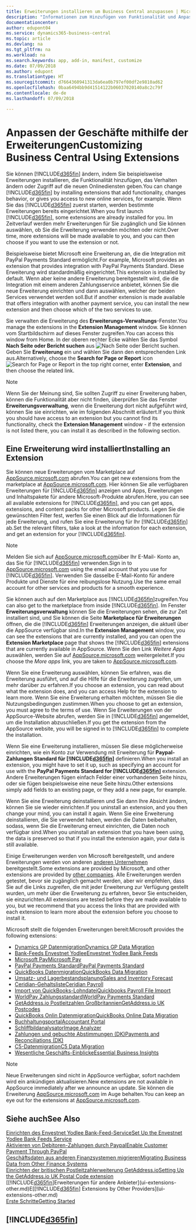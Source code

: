 ```yaml
---
title: Erweiterungen installieren um Business Central anzupassen | Microsoft Docs
description: "Informationen zum Hinzufügen von Funktionalität und Anpassungen für Business Central durch die Installation von Erweiterungen."
documentationcenter: 
author: edupont04
ms.service: dynamics365-business-central
ms.topic: article
ms.devlang: na
ms.tgt_pltfrm: na
ms.workload: na
ms.search.keywords: app, add-in, manifest, customize
ms.date: 07/09/2018
ms.author: edupont
ms.translationtype: HT
ms.sourcegitcommit: d7664360941313da6ea0b797ef00df2e9810ad62
ms.openlocfilehash: 0baa6494bb9d41514122b06037020140a8c2c79f
ms.contentlocale: de-de
ms.lasthandoff: 07/09/2018

---
```

# <a name="customizing-business-central-using-extensions"></a><span data-ttu-id="6273d-103">Anpassen der Geschäfte mithilfe der Erweiterungen</span><span class="sxs-lookup"><span data-stu-id="6273d-103">Customizing Business Central Using Extensions</span></span>
<span data-ttu-id="6273d-104">Sie können [!INCLUDE[d365fin](includes/d365fin_md.md)] ändern, indem Sie beispielsweise Erweiterungen installieren, die Funktionalität hinzufügen, das Verhalten ändern oder Zugriff auf die neuen Onlinediensten geben.</span><span class="sxs-lookup"><span data-stu-id="6273d-104">You can change [!INCLUDE[d365fin](includes/d365fin_md.md)] by installing extensions that add functionality, changes behavior, or gives you access to new online services, for example.</span></span>
<span data-ttu-id="6273d-105">Wenn Sie das [!INCLUDE[d365fin](includes/d365fin_md.md)] zuerst starten, werden bestimmte Erweiterungen bereits eingerichtet.</span><span class="sxs-lookup"><span data-stu-id="6273d-105">When you first launch [!INCLUDE[d365fin](includes/d365fin_md.md)], some extensions are already installed for you.</span></span> <span data-ttu-id="6273d-106">Im Zeitverlauf werden mehr Erweiterungen für Sie zugänglich und Sie können auswählen, ob Sie die Erweiterung verwenden möchten oder nicht.</span><span class="sxs-lookup"><span data-stu-id="6273d-106">Over time, more extensions will be made available to you, and you can then choose if you want to use the extension or not.</span></span>

<span data-ttu-id="6273d-107">Beispielsweise bietet Microsoft eine Erweiterung an, die die Integration mit PayPal Payments Standard ermöglicht.</span><span class="sxs-lookup"><span data-stu-id="6273d-107">For example, Microsoft provides an extension that provides integration with PayPal Payments Standard.</span></span> <span data-ttu-id="6273d-108">Diese Erweiterung wird standardmäßig eingerichtet.</span><span class="sxs-lookup"><span data-stu-id="6273d-108">This extension is installed by default.</span></span>
<span data-ttu-id="6273d-109">Wenn aber keine andere Erweiterung bereitgestellt wird, die die Integration mit einem anderen Zahlungsservice anbietet, können Sie die neue Erweiterung einrichten und dann auswählen, welcher der beiden Services verwendet werden soll.</span><span class="sxs-lookup"><span data-stu-id="6273d-109">But if another extension is made available that offers integration with another payment service, you can install the new extension and then choose which of the two services to use.</span></span>  

<span data-ttu-id="6273d-110">Sie verwalten die Erweiterung des **Erweiterungs-Verwaltungs**-Fenster.</span><span class="sxs-lookup"><span data-stu-id="6273d-110">You manage the extensions in the **Extension Management** window.</span></span> <span data-ttu-id="6273d-111">Sie können vom Startbildschirm auf dieses Fenster zugreifen.</span><span class="sxs-lookup"><span data-stu-id="6273d-111">You can access this window from Home.</span></span> <span data-ttu-id="6273d-112">In der oberen rechter Ecke wählen Sie das Symbol **Nach Seite oder Bericht suchen** aus ![Nach Seite oder Bericht suchen](media/ui-search/search_small.png "Symbol nach Seite oder Bericht suchen"). Geben Sie **Erweiterung** ein und wählen Sie dann den entsprechenden Link aus.</span><span class="sxs-lookup"><span data-stu-id="6273d-112">Alternatively, choose the **Search for Page or Report** icon ![Search for Page or Report](media/ui-search/search_small.png "Search for Page or Report icon") in the top right corner, enter **Extension**, and then choose the related link.</span></span>  

> [!NOTE]  
>   <span data-ttu-id="6273d-113">Wenn Sie der Meinung sind, Sie sollten Zugriff zu einer Erweiterung haben, können die Funktionalität aber nicht finden, überprüfen Sie das Fenster **Erweiterungsverwaltung**, wenn die Erweiterung dort nicht aufgeführt wird, können Sie sie einrichten, wie im folgenden Abschnitt erläutert.</span><span class="sxs-lookup"><span data-stu-id="6273d-113">If you think you should have access to an extension but you cannot find its functionality, check the **Extension Management** window - if the extension is not listed there, you can install it as described in the following section.</span></span>  

## <a name="installing-an-extension"></a><span data-ttu-id="6273d-114">Eine Erweiterung wird installiert</span><span class="sxs-lookup"><span data-stu-id="6273d-114">Installing an Extension</span></span>
<span data-ttu-id="6273d-115">Sie können neue Erweiterungen vom Marketplace auf [AppSource.microsoft.com](https://appsource.microsoft.com/en-us/marketplace/apps?src=dynamics365website&product=dynamics-365-business-central) abrufen.</span><span class="sxs-lookup"><span data-stu-id="6273d-115">You can get new extensions from the marketplace at [AppSource.microsoft.com](https://appsource.microsoft.com/en-us/marketplace/apps?src=dynamics365website&product=dynamics-365-business-central).</span></span> <span data-ttu-id="6273d-116">Hier können Sie alle verfügbaren Erweiterungen für [!INCLUDE[d365fin](includes/d365fin_md.md)] anzeigen und Apps, Erweiterungen und Inhaltspakete für andere Microsoft-Produkte abrufen.</span><span class="sxs-lookup"><span data-stu-id="6273d-116">Here, you can see all available extensions for [!INCLUDE[d365fin](includes/d365fin_md.md)], and you can get apps, extensions, and content packs for other Microsoft products.</span></span> <span data-ttu-id="6273d-117">Legen Sie die gewünschten Filter fest, werfen Sie einen Blick auf die Informationen für jede Erweiterung, und rufen Sie eine Erweiterung für Ihr [!INCLUDE[d365fin](includes/d365fin_md.md)] ab.</span><span class="sxs-lookup"><span data-stu-id="6273d-117">Set the relevant filters, take a look at the information for each extension, and get an extension for your [!INCLUDE[d365fin](includes/d365fin_md.md)].</span></span>  
> [!NOTE]  
>   <span data-ttu-id="6273d-118">Melden Sie sich auf [AppSource.microsoft.com](https://appsource.microsoft.com/)über Ihr E-Mail- Konto an, das Sie für [!INCLUDE[d365fin](includes/d365fin_md.md)] verwenden.</span><span class="sxs-lookup"><span data-stu-id="6273d-118">Sign in to [AppSource.microsoft.com](https://appsource.microsoft.com/) using the email account that you use for [!INCLUDE[d365fin](includes/d365fin_md.md)].</span></span> <span data-ttu-id="6273d-119">Verwenden Sie dasselbe E-Mail-Konto für andere Produkte und Dienste für eine reibungslose Nutzung.</span><span class="sxs-lookup"><span data-stu-id="6273d-119">Use the same email account for other services and products for a smooth experience.</span></span>  

<span data-ttu-id="6273d-120">Sie können auch auf den Marketplace aus [!INCLUDE[d365fin](includes/d365fin_md.md)]zugreifen.</span><span class="sxs-lookup"><span data-stu-id="6273d-120">You can also get to the marketplace from inside [!INCLUDE[d365fin](includes/d365fin_md.md)].</span></span> <span data-ttu-id="6273d-121">Im Fenster **Erweiterungsverwaltung** können Sie die Erweiterungen sehen, die zur Zeit installiert sind, und Sie können die Seite **Marketplace für Erweiterungen** öffnen, die die [!INCLUDE[d365fin](includes/d365fin_md.md)] Erweiterungen anzeigen, die aktuell über die AppSource verfügbar sind.</span><span class="sxs-lookup"><span data-stu-id="6273d-121">In the **Extension Management** window, you can see the extensions that are currently installed, and you can open the **Extension Marketplace** page that shows the [!INCLUDE[d365fin](includes/d365fin_md.md)] extensions that are currently available in AppSource.</span></span> <span data-ttu-id="6273d-122">Wenn Sie den Link *Weitere Apps* auswählen, werden Sie auf [AppSource.microsoft.com](https://appsource.microsoft.com/en-us/marketplace/apps?product=dynamics-365%3Bdynamics-365-for-financials&page=1) weitergeleitet.</span><span class="sxs-lookup"><span data-stu-id="6273d-122">If you choose the *More apps* link, you are taken to [AppSource.microsoft.com](https://appsource.microsoft.com/en-us/marketplace/apps?product=dynamics-365%3Bdynamics-365-for-financials&page=1).</span></span>  

<span data-ttu-id="6273d-123">Wenn Sie eine Erweiterung auswählen, können Sie erfahren, was die Erweiterung ausführt, und auf die Hilfe für die Erweiterung zugreifen, um mehr darüber zu erfahren.</span><span class="sxs-lookup"><span data-stu-id="6273d-123">If you choose an extension, you can read about what the extension does, and you can access Help for the extension to learn more.</span></span> <span data-ttu-id="6273d-124">Wenn Sie eine Erweiterung erhalten möchten, müssen Sie die Nutzungsbedingungen zustimmen.</span><span class="sxs-lookup"><span data-stu-id="6273d-124">When you choose to get an extension, you must agree to the terms of use.</span></span> <span data-ttu-id="6273d-125">Wenn Sie Erweiterungen von der AppSource-Website abrufen, werden Sie in [!INCLUDE[d365fin](includes/d365fin_md.md)] angemeldet, um die Installation abzuschließen.</span><span class="sxs-lookup"><span data-stu-id="6273d-125">If you get the extension from the AppSource website, you will be signed in to [!INCLUDE[d365fin](includes/d365fin_md.md)] to complete the installation.</span></span>  

<span data-ttu-id="6273d-126">Wenn Sie eine Erweiterung installieren, müssen Sie diese möglicherweise einrichten, wie ein Konto zur Verwendung mit Erweiterung für **Paypal-Zahlungen Standard für [!INCLUDE[d365fin](includes/d365fin_md.md)]** definieren.</span><span class="sxs-lookup"><span data-stu-id="6273d-126">When you install an extension, you might have to set it up, such as specifying an account for use with the **PayPal Payments Standard for [!INCLUDE[d365fin](includes/d365fin_md.md)]** extension.</span></span>
<span data-ttu-id="6273d-127">Andere Erweiterungen fügen einfach Felder einer vorhandenen Seite hinzu, oder sie fügen beispielsweise eine neue Seite hinzu.</span><span class="sxs-lookup"><span data-stu-id="6273d-127">Other extensions simply add fields to an existing page, or they add a new page, for example.</span></span>   

<span data-ttu-id="6273d-128">Wenn Sie eine Erweiterung deinstallieren und Sie dann Ihre Absicht ändern, können Sie sie wieder einrichten.</span><span class="sxs-lookup"><span data-stu-id="6273d-128">If you uninstall an extension, and you then change your mind, you can install it again.</span></span> <span data-ttu-id="6273d-129">Wenn Sie eine Erweiterung deinstallieren, die Sie verwendet haben, werden die Daten beibehalten, sodass, wenn Sie die Erweiterung erneut einrichten, die Daten noch verfügbar sind.</span><span class="sxs-lookup"><span data-stu-id="6273d-129">When you uninstall an extension that you have been using, the data is preserved so that if you install the extension again, your data is still available.</span></span>  

<span data-ttu-id="6273d-130">Einige Erweiterungen werden von Microsoft bereitgestellt, und andere Erweiterungen werden von anderen [anderen Unternehmen](ui-extensions-other.md) bereitgestellt.</span><span class="sxs-lookup"><span data-stu-id="6273d-130">Some extensions are provided by Microsoft, and other extensions are provided by [other companies](ui-extensions-other.md).</span></span> <span data-ttu-id="6273d-131">Alle Erweiterungen werden getestet, bevor sie zugänglich gemacht werden, aber wir empfehlen, dass Sie auf die Links zugreifen, die mit jeder Erweiterung zur Verfügung gestellt wurden, um mehr über die Erweiterung zu erfahren, bevor Sie entscheiden, sie einzurichten.</span><span class="sxs-lookup"><span data-stu-id="6273d-131">All extensions are tested before they are made available to you, but we recommend that you access the links that are provided with each extension to learn more about the extension before you choose to install it.</span></span>  

<span data-ttu-id="6273d-132">Microsoft stellt die folgenden Erweiterungen bereit:</span><span class="sxs-lookup"><span data-stu-id="6273d-132">Microsoft provides the following extensions:</span></span>  

* [<span data-ttu-id="6273d-133">Dynamics GP Datenmigration</span><span class="sxs-lookup"><span data-stu-id="6273d-133">Dynamics GP Data Migration</span></span>](ui-extensions-dynamicsgp-data-migration.md)  
* [<span data-ttu-id="6273d-134">Bank-Feeds Envestnet Yodlee</span><span class="sxs-lookup"><span data-stu-id="6273d-134">Envestnet Yodlee Bank Feeds</span></span>](ui-extensions-yodlee-bank-feeds.md)  
* [<span data-ttu-id="6273d-135">Microsoft Pay</span><span class="sxs-lookup"><span data-stu-id="6273d-135">Microsoft Pay</span></span>](ui-extensions-microsoft-pay-payments.md)  
* [<span data-ttu-id="6273d-136">PayPal Payments Standard</span><span class="sxs-lookup"><span data-stu-id="6273d-136">PayPal Payments Standard</span></span>](ui-extensions-paypal-payments-standard.md)  
* [<span data-ttu-id="6273d-137">QuickBooks Datenmigration</span><span class="sxs-lookup"><span data-stu-id="6273d-137">QuickBooks Data Migration</span></span>](ui-extensions-quickbooks-data-migration.md)  
* [<span data-ttu-id="6273d-138">Umsatz- und Lagerbestandsplanung</span><span class="sxs-lookup"><span data-stu-id="6273d-138">Sales and Inventory Forecast</span></span>](ui-extensions-sales-forecast.md)  
* [<span data-ttu-id="6273d-139">Ceridian-Gehaltsliste</span><span class="sxs-lookup"><span data-stu-id="6273d-139">Ceridian Payroll</span></span>](ui-extensions-ceridian-payroll.md)  
* [<span data-ttu-id="6273d-140">Import von QuickBooks-Lohndatei</span><span class="sxs-lookup"><span data-stu-id="6273d-140">Quickbooks Payroll File Import</span></span>](ui-extensions-quickbooks-payroll.md)  
* [<span data-ttu-id="6273d-141">WorldPay Zahlungsstandard</span><span class="sxs-lookup"><span data-stu-id="6273d-141">WorldPay Payments Standard</span></span>](ui-extensions-worldpay-payments-standard.md)  
* [<span data-ttu-id="6273d-142">GetAddress.io Postleitzahlen Großbritannien</span><span class="sxs-lookup"><span data-stu-id="6273d-142">GetAddress.io UK Postcodes</span></span>](ui-extensions-getaddressio.md)  
* [<span data-ttu-id="6273d-143">QuickBooks Onlin Datenmigration</span><span class="sxs-lookup"><span data-stu-id="6273d-143">QuickBooks Online Data Migration</span></span>](ui-extensions-quickbooks-online-data-migration.md)  
* [<span data-ttu-id="6273d-144">Buchhaltungsportal</span><span class="sxs-lookup"><span data-stu-id="6273d-144">Accountant Portal</span></span>](ui-extensions-accountant-portal.md)  
* [<span data-ttu-id="6273d-145">Schliffbildanalysator</span><span class="sxs-lookup"><span data-stu-id="6273d-145">Image Analyzer</span></span>](ui-extensions-image-analyzer.md)  
* [<span data-ttu-id="6273d-146">Zahlungen und gebuchte Abstimmungen (DK)</span><span class="sxs-lookup"><span data-stu-id="6273d-146">Payments and Reconciliations (DK)</span></span>](ui-extensions-payments-reconciliation-formats-dk.md)  
* [<span data-ttu-id="6273d-147">C5-Datenmigration</span><span class="sxs-lookup"><span data-stu-id="6273d-147">C5 Data Migration</span></span>](ui-extensions-c5-data-migration.md)  
* [<span data-ttu-id="6273d-148">Wesentliche Geschäfts-Einblicke</span><span class="sxs-lookup"><span data-stu-id="6273d-148">Essential Business Insights</span></span>](ui-extensions-essential-business-insights.md)  

> [!NOTE]  
>  <span data-ttu-id="6273d-149">Neue Erweiterungen sind nicht in AppSource verfügbar, sofort nachdem wird ein ankündigen aktualisieren.</span><span class="sxs-lookup"><span data-stu-id="6273d-149">New extensions are not available in AppSource immediately after we announce an update.</span></span> <span data-ttu-id="6273d-150">Sie können die Erweiterung [AppSource.microsoft.com](https://appsource.microsoft.com/en-us/marketplace/apps?product=dynamics-365%3Bdynamics-365-for-financials&page=1) im Auge behalten.</span><span class="sxs-lookup"><span data-stu-id="6273d-150">You can keep an eye out for the extensions at [AppSource.microsoft.com](https://appsource.microsoft.com/en-us/marketplace/apps?product=dynamics-365%3Bdynamics-365-for-financials&page=1).</span></span>

## <a name="see-also"></a><span data-ttu-id="6273d-151">Siehe auch</span><span class="sxs-lookup"><span data-stu-id="6273d-151">See Also</span></span>
[<span data-ttu-id="6273d-152">Einrichten des Envestnet Yodlee Bank-Feed-Service</span><span class="sxs-lookup"><span data-stu-id="6273d-152">Set Up the Envestnet Yodlee Bank Feeds Service</span></span>](bank-how-setup-bank-statement-service.md)  
[<span data-ttu-id="6273d-153">Aktivieren von Debitoren-Zahlungen durch Paypal</span><span class="sxs-lookup"><span data-stu-id="6273d-153">Enable Customer Payment Through PayPal</span></span>](sales-how-enable-payment-service-extensions.md)  
[<span data-ttu-id="6273d-154">Geschäftsdaten aus anderen Finanzsystemen migrieren</span><span class="sxs-lookup"><span data-stu-id="6273d-154">Migrating Business Data from Other Finance Systems</span></span>](across-import-data-configuration-packages.md)  
[<span data-ttu-id="6273d-155">Einrichten der britischen Postleitzahlerweiterung GetAddress.io</span><span class="sxs-lookup"><span data-stu-id="6273d-155">Setting Up the GetAddress.io UK Postal Code extension</span></span>](LocalFunctionality/UnitedKingdom/uk-setup-postal-code-service.md)  
<span data-ttu-id="6273d-156">[[!INCLUDE[d365fin](includes/d365fin_md.md)]Erweiterungen für andere Anbieter](ui-extensions-other.md)E</span><span class="sxs-lookup"><span data-stu-id="6273d-156">[[!INCLUDE[d365fin](includes/d365fin_md.md)] Extensions by Other Providers](ui-extensions-other.md)</span></span>  
[<span data-ttu-id="6273d-157">Erste Schritte</span><span class="sxs-lookup"><span data-stu-id="6273d-157">Getting Started</span></span>](product-get-started.md)  

## [!INCLUDE[d365fin](includes/free_trial_md.md)]  
 

